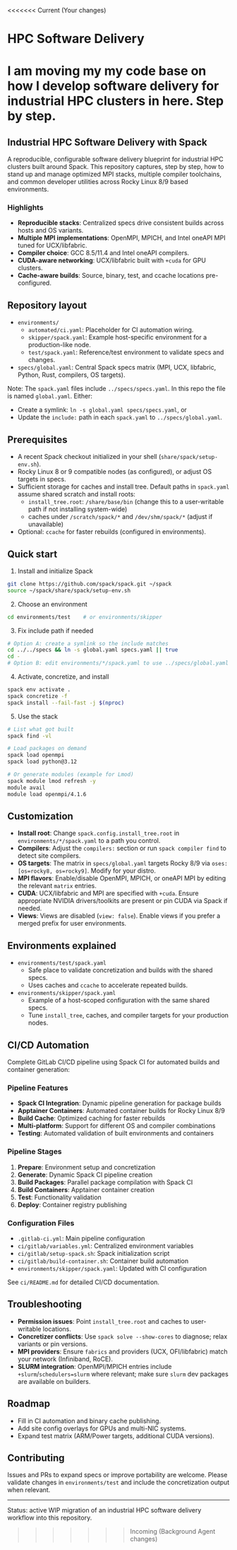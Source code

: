 <<<<<<< Current (Your changes)
# HPC Software Delivery

I am moving my my code base on how I develop software delivery for industrial HPC clusters in here. Step by step.
=======
## Industrial HPC Software Delivery with Spack

A reproducible, configurable software delivery blueprint for industrial HPC clusters built around Spack. This repository captures, step by step, how to stand up and manage optimized MPI stacks, multiple compiler toolchains, and common developer utilities across Rocky Linux 8/9 based environments.

### Highlights
- **Reproducible stacks**: Centralized specs drive consistent builds across hosts and OS variants.
- **Multiple MPI implementations**: OpenMPI, MPICH, and Intel oneAPI MPI tuned for UCX/libfabric.
- **Compiler choice**: GCC 8.5/11.4 and Intel oneAPI compilers.
- **CUDA-aware networking**: UCX/libfabric built with `+cuda` for GPU clusters.
- **Cache-aware builds**: Source, binary, test, and ccache locations pre-configured.

## Repository layout
- `environments/`
  - `automated/ci.yaml`: Placeholder for CI automation wiring.
  - `skipper/spack.yaml`: Example host-specific environment for a production-like node.
  - `test/spack.yaml`: Reference/test environment to validate specs and changes.
- `specs/global.yaml`: Central Spack specs matrix (MPI, UCX, libfabric, Python, Rust, compilers, OS targets).

Note: The `spack.yaml` files include `../specs/specs.yaml`. In this repo the file is named `global.yaml`. Either:
- Create a symlink: `ln -s global.yaml specs/specs.yaml`, or
- Update the `include:` path in each `spack.yaml` to `../specs/global.yaml`.

## Prerequisites
- A recent Spack checkout initialized in your shell (`share/spack/setup-env.sh`).
- Rocky Linux 8 or 9 compatible nodes (as configured), or adjust OS targets in specs.
- Sufficient storage for caches and install tree. Default paths in `spack.yaml` assume shared scratch and install roots:
  - `install_tree.root`: `/share/base/bin` (change this to a user-writable path if not installing system-wide)
  - caches under `/scratch/spack/*` and `/dev/shm/spack/*` (adjust if unavailable)
- Optional: `ccache` for faster rebuilds (configured in environments).

## Quick start
1) Install and initialize Spack
```bash
git clone https://github.com/spack/spack.git ~/spack
source ~/spack/share/spack/setup-env.sh
```

2) Choose an environment
```bash
cd environments/test    # or environments/skipper
```

3) Fix include path if needed
```bash
# Option A: create a symlink so the include matches
cd ../../specs && ln -s global.yaml specs.yaml || true
cd -
# Option B: edit environments/*/spack.yaml to use ../specs/global.yaml
```

4) Activate, concretize, and install
```bash
spack env activate .
spack concretize -f
spack install --fail-fast -j $(nproc)
```

5) Use the stack
```bash
# List what got built
spack find -vl

# Load packages on demand
spack load openmpi
spack load python@3.12

# Or generate modules (example for Lmod)
spack module lmod refresh -y
module avail
module load openmpi/4.1.6
```

## Customization
- **Install root**: Change `spack.config.install_tree.root` in `environments/*/spack.yaml` to a path you control.
- **Compilers**: Adjust the `compilers:` section or run `spack compiler find` to detect site compilers.
- **OS targets**: The matrix in `specs/global.yaml` targets Rocky 8/9 via `oses: [os=rocky8, os=rocky9]`. Modify for your distro.
- **MPI flavors**: Enable/disable OpenMPI, MPICH, or oneAPI MPI by editing the relevant `matrix` entries.
- **CUDA**: UCX/libfabric and MPI are specified with `+cuda`. Ensure appropriate NVIDIA drivers/toolkits are present or pin CUDA via Spack if needed.
- **Views**: Views are disabled (`view: false`). Enable views if you prefer a merged prefix for user environments.

## Environments explained
- `environments/test/spack.yaml`
  - Safe place to validate concretization and builds with the shared specs.
  - Uses caches and `ccache` to accelerate repeated builds.
- `environments/skipper/spack.yaml`
  - Example of a host-scoped configuration with the same shared specs.
  - Tune `install_tree`, caches, and compiler targets for your production nodes.

## CI/CD Automation
Complete GitLab CI/CD pipeline using Spack CI for automated builds and container generation:

### Pipeline Features
- **Spack CI Integration**: Dynamic pipeline generation for package builds
- **Apptainer Containers**: Automated container builds for Rocky Linux 8/9
- **Build Cache**: Optimized caching for faster rebuilds
- **Multi-platform**: Support for different OS and compiler combinations
- **Testing**: Automated validation of built environments and containers

### Pipeline Stages
1. **Prepare**: Environment setup and concretization
2. **Generate**: Dynamic Spack CI pipeline creation  
3. **Build Packages**: Parallel package compilation with Spack CI
4. **Build Containers**: Apptainer container creation
5. **Test**: Functionality validation
6. **Deploy**: Container registry publishing

### Configuration Files
- `.gitlab-ci.yml`: Main pipeline configuration
- `ci/gitlab/variables.yml`: Centralized environment variables
- `ci/gitlab/setup-spack.sh`: Spack initialization script
- `ci/gitlab/build-container.sh`: Container build automation
- `environments/skipper/spack.yaml`: Updated with CI configuration

See `ci/README.md` for detailed CI/CD documentation.

## Troubleshooting
- **Permission issues**: Point `install_tree.root` and caches to user-writable locations.
- **Concretizer conflicts**: Use `spack solve --show-cores` to diagnose; relax variants or pin versions.
- **MPI providers**: Ensure `fabrics` and providers (UCX, OFI/libfabric) match your network (Infiniband, RoCE).
- **SLURM integration**: OpenMPI/MPICH entries include `+slurm`/`schedulers=slurm` where relevant; make sure `slurm` dev packages are available on builders.

## Roadmap
- Fill in CI automation and binary cache publishing.
- Add site config overlays for GPUs and multi-NIC systems.
- Expand test matrix (ARM/Power targets, additional CUDA versions).

## Contributing
Issues and PRs to expand specs or improve portability are welcome. Please validate changes in `environments/test` and include the concretization output when relevant.

---
Status: active WIP migration of an industrial HPC software delivery workflow into this repository.
>>>>>>> Incoming (Background Agent changes)
